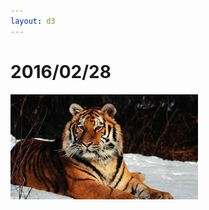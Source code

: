 ```yaml
---
layout: d3
---
```


# 2016/02/28

![Tiger](Tiger.jpg)

<script>
var color = d3.scale.linear()
    .domain([1, 500])
    .range(["red", "blue"]);
d3.range(500).forEach(function (i) {
  d3.select('body').append('div')
    .style('background', color(i))
    .style('width', '100%')
    .style('height', '50px')
})
</script>
